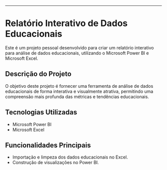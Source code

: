 ---

# Relatório Interativo de Dados Educacionais

Este é um projeto pessoal desenvolvido para criar um relatório interativo para análise de dados educacionais, utilizando o Microsoft Power BI e Microsoft Excel.

## Descrição do Projeto

O objetivo deste projeto é fornecer uma ferramenta de análise de dados educacionais de forma interativa e visualmente atrativa, permitindo uma compreensão mais profunda das métricas e tendências educacionais.

## Tecnologias Utilizadas

- Microsoft Power BI
- Microsoft Excel

## Funcionalidades Principais

- Importação e limpeza dos dados educacionais no Excel.
- Construção de visualizações no Power BI.
